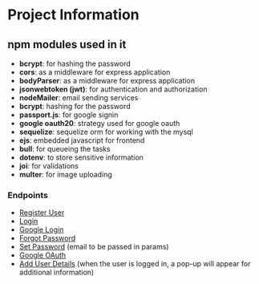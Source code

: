 # Project Information

## npm modules used in it
- **bcrypt**: for hashing the password
- **cors**: as a middleware for express application
- **bodyParser**: as a middleware for express application
- **jsonwebtoken (jwt)**: for authentication and authorization
- **nodeMailer**: email sending services
- **bcrypt**: hashing for the password
- **passport.js**: for google signin
- **google oauth20**: strategy used for google oauth
- **sequelize**: sequelize orm for working with the mysql
- **ejs**: embedded javascript for frontend
- **bull**: for queueing the tasks
- **dotenv**: to store sensitive information
- **joi**: for validations
- **multer**: for image uploading 

### Endpoints
- [Register User](http://192.168.1.64:8080/api/auth/user/register-user)
- [Login](http://192.168.1.64:8080/api/auth/user/login)
- [Google Login](http://192.168.1.64:8080/api/auth/user/google/login)
- [Forgot Password](http://192.168.1.64:8080/api/user/forgot-password)
- [Set Password](http://192.168.1.64:8080/api/user/set-password/:email) (email to be passed in params)
- [Google OAuth](http://localhost:8080/api/auth/user/google/login)
- [Add User Details](http://localhost:8080/api/user/add-details) (when the user is logged in, a pop-up will appear for additional information)

